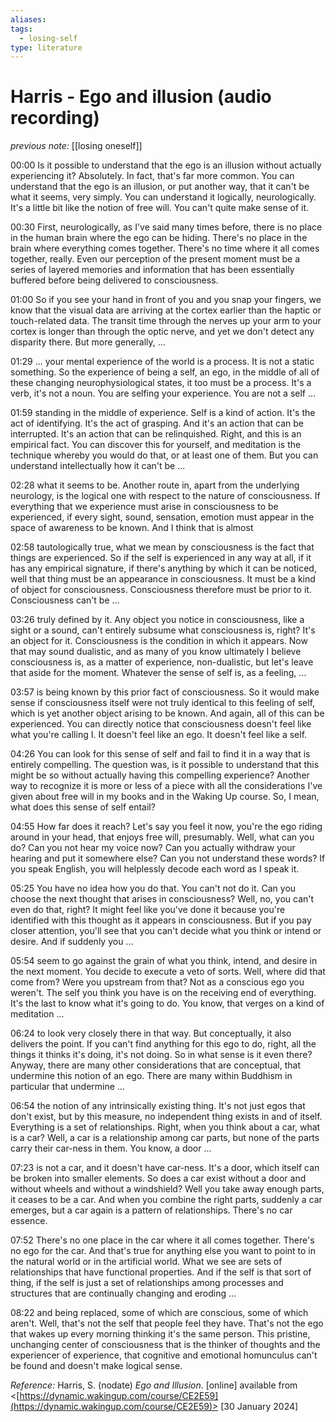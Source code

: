 ```yaml
---
aliases: 
tags:
  - losing-self
type: literature
---
```


# Harris - Ego and illusion (audio recording)


_previous note:_ [[losing oneself]]

00:00
Is it possible to understand that the ego is an illusion without actually experiencing it? Absolutely. In fact, that's far more common. You can understand that the ego is an illusion, or put another way, that it can't be what it seems, very simply. You can understand it logically, neurologically. It's a little bit like the notion of free will. You can't quite make sense of it.

00:30
First, neurologically, as I've said many times before, there is no place in the human brain where the ego can be hiding. There's no place in the brain where everything comes together. There's no time where it all comes together, really. Even our perception of the present moment must be a series of layered memories and information that has been essentially buffered before being delivered to consciousness.

01:00
So if you see your hand in front of you and you snap your fingers, we know that the visual data are arriving at the cortex earlier than the haptic or touch-related data. The transit time through the nerves up your arm to your cortex is longer than through the optic nerve, and yet we don't detect any disparity there. But more generally, ...

01:29
... your mental experience of the world is a process. It is not a static something. So the experience of being a self, an ego, in the middle of all of these changing neurophysiological states, it too must be a process. It's a verb, it's not a noun. You are selfing your experience. You are not a self ...

01:59
standing in the middle of experience. Self is a kind of action. It's the act of identifying. It's the act of grasping. And it's an action that can be interrupted. It's an action that can be relinquished. Right, and this is an empirical fact. You can discover this for yourself, and meditation is the technique whereby you would do that, or at least one of them. But you can understand intellectually how it can't be ...

02:28
what it seems to be. Another route in, apart from the underlying neurology, is the logical one with respect to the nature of consciousness. If everything that we experience must arise in consciousness to be experienced, if every sight, sound, sensation, emotion must appear in the space of awareness to be known. And I think that is almost

02:58
tautologically true, what we mean by consciousness is the fact that things are experienced. So if the self is experienced in any way at all, if it has any empirical signature, if there's anything by which it can be noticed, well that thing must be an appearance in consciousness. It must be a kind of object for consciousness. Consciousness therefore must be prior to it. Consciousness can't be ... 

03:26
truly defined by it. Any object you notice in consciousness, like a sight or a sound, can't entirely subsume what consciousness is, right? It's an object for it. Consciousness is the condition in which it appears. Now that may sound dualistic, and as many of you know ultimately I believe consciousness is, as a matter of experience, non-dualistic, but let's leave that aside for the moment. Whatever the sense of self is, as a feeling, ...

03:57
is being known by this prior fact of consciousness. So it would make sense if consciousness itself were not truly identical to this feeling of self, which is yet another object arising to be known. And again, all of this can be experienced. You can directly notice that consciousness doesn't feel like what you're calling I. It doesn't feel like an ego. It doesn't feel like a self.

04:26
You can look for this sense of self and fail to find it in a way that is entirely compelling. The question was, is it possible to understand that this might be so without actually having this compelling experience? Another way to recognize it is more or less of a piece with all the considerations I've given about free will in my books and in the Waking Up course. So, I mean, what does this sense of self entail?

04:55
How far does it reach? Let's say you feel it now, you're the ego riding around in your head, that enjoys free will, presumably. Well, what can you do? Can you not hear my voice now? Can you actually withdraw your hearing and put it somewhere else? Can you not understand these words? If you speak English, you will helplessly decode each word as I speak it.

05:25
You have no idea how you do that. You can't not do it. Can you choose the next thought that arises in consciousness? Well, no, you can't even do that, right? It might feel like you've done it because you're identified with this thought as it appears in consciousness. But if you pay closer attention, you'll see that you can't decide what you think or intend or desire. And if suddenly you ...

05:54
seem to go against the grain of what you think, intend, and desire in the next moment. You decide to execute a veto of sorts. Well, where did that come from? Were you upstream from that? Not as a conscious ego you weren't. The self you think you have is on the receiving end of everything. It's the last to know what it's going to do. You know, that verges on a kind of meditation ...

06:24
to look very closely there in that way. But conceptually, it also delivers the point. If you can't find anything for this ego to do, right, all the things it thinks it's doing, it's not doing. So in what sense is it even there? Anyway, there are many other considerations that are conceptual, that undermine this notion of an ego. There are many within Buddhism in particular that undermine ...

06:54
the notion of any intrinsically existing thing. It's not just egos that don't exist, but by this measure, no independent thing exists in and of itself. Everything is a set of relationships. Right, when you think about a car, what is a car? Well, a car is a relationship among car parts, but none of the parts carry their car-ness in them. You know, a door ...

07:23
is not a car, and it doesn't have car-ness. It's a door, which itself can be broken into smaller elements. So does a car exist without a door and without wheels and without a windshield? Well you take away enough parts, it ceases to be a car. And when you combine the right parts, suddenly a car emerges, but a car again is a pattern of relationships. There's no car essence.

07:52
There's no one place in the car where it all comes together. There's no ego for the car. And that's true for anything else you want to point to in the natural world or in the artificial world. What we see are sets of relationships that have functional properties. And if the self is that sort of thing, if the self is just a set of relationships among processes and structures that are continually changing and eroding ...

08:22
and being replaced, some of which are conscious, some of which aren't. Well, that's not the self that people feel they have. That's not the ego that wakes up every morning thinking it's the same person. This pristine, unchanging center of consciousness that is the thinker of thoughts and the experiencer of experience, that cognitive and emotional homunculus can't be found and doesn't make logical sense.


_Reference:_ Harris, S. (nodate) _Ego and Illusion_. [online] available from <[https://dynamic.wakingup.com/course/CE2E59](https://dynamic.wakingup.com/course/CE2E59)> [30 January 2024]
